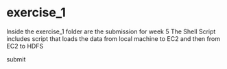# exercise_1

Inside the exercise_1 folder are the submission for week 5
The Shell Script includes script that loads the data from local machine to EC2 and then from EC2 to HDFS

submit
